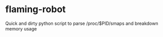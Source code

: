 flaming-robot
=============

Quick and dirty python script to parse /proc/$PID/smaps and breakdown memory usage
